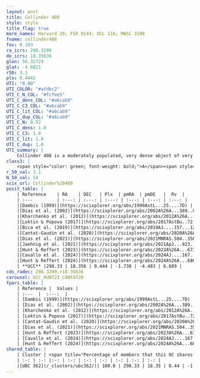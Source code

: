 ```yaml
---
layout: post
title: Collinder 408
style: style
title_flag: true
more_names: Harvard 20; FSR 0144; OCL 116; MWSC 3198
fname: collinder408
fov: 0.103
ra_icrs: 298.3299
de_icrs: 18.35636
glon: 56.32724
glat: -4.6821
r50: 3.1
plx: 0.4442
UTI: "0.90"
UTI_COLOR: "#afdbc2"
UTI_C_N_COL: "#fcfee5"
UTI_C_dens_COL: "#a6cab9"
UTI_C_C3_COL: "#a6cab9"
UTI_C_lit_COL: "#a6cab9"
UTI_C_dup_COL: "#a6cab9"
UTI_C_N: 0.52
UTI_C_dens: 1.0
UTI_C_C3: 1.0
UTI_C_lit: 1.0
UTI_C_dup: 1.0
UTI_summary: |
    Collinder 408 is a moderately populated, very dense object of very high C3 quality. It is very well-studied in the literature. This object shares a large percentage of members with a later reported entry.
class3: |
    <span style="color: green; font-weight: bold;">A</span><span style="color: green; font-weight: bold;">A</span>
r_50_val: 3.1
N_50_val: 54
scix_url: Collinder%20408
posit_table: |
    | Reference    | RA    | DEC   | Plx  | pmRA  | pmDE   |  Rv  |
    | :---         | :---: | :---: | :---: | :---: | :---: | :---: |
    |[Dambis (1999)](https://scixplorer.org/abs/1999AstL...25....7D) | 298.275 | 18.333 | -- | -- | -- | -- |
    |[Dias et al. (2002)](https://scixplorer.org/abs/2002A%26A...389..871D) | 298.275 | 18.333 | -- | -1.68 | -0.93 | -- |
    |[Kharchenko et al. (2012)](https://scixplorer.org/abs/2012A%26A...543A.156K) | 298.3 | 18.323 | -- | -0.95 | -4.98 | -- |
    |[Loktin & Popova (2017)](https://scixplorer.org/abs/2017AstBu..72..257L) | 298.275 | 18.333 | -- | -1.417 | -6.07 | 5.2 |
    |[Bica et al. (2019)](https://scixplorer.org/abs/2019AJ....157...12B) | 298.315 | 18.347 | -- | -- | -- | -- |
    |[Cantat-Gaudin et al. (2020)](https://scixplorer.org/abs/2020A%26A...640A...1C) | 298.321 | 18.345 | 0.461 | -1.732 | -4.447 | -- |
    |[Dias et al. (2021)](https://scixplorer.org/abs/2021MNRAS.504..356D) | 298.323 | 18.336 | 0.48 | -1.737 | -4.451 | -- |
    |[Jaehnig et al. (2021)](https://scixplorer.org/abs/2021ApJ...923..129J) | 298.311 | 18.343 | 0.494 | -1.707 | -4.461 | -- |
    |[Hunt & Reffert (2023)](https://scixplorer.org/abs/2023A%26A...673A.114H) | 298.324 | 18.36 | 0.426 | -1.741 | -4.473 | 7.172 |
    |[Cavallo et al. (2024)](https://scixplorer.org/abs/2024AJ....167...12C) | 298.312 | 18.297 | 0.431 | -- | -- | -- |
    |[Hunt & Reffert (2024)](https://scixplorer.org/abs/2024A%26A...686A..42H) | 298.324 | 18.36 | 0.426 | -1.741 | -4.473 | 7.172 |
    | **UCC** |298.33 | 18.356 | 0.444 | -1.738 | -4.483 | 6.689 | 
cds_radec: 298.3299,+18.35636
carousel: UCC_HUNT23_CANTAT20
fpars_table: |
    | Reference |  Values |
    | :---  |  :---:  |
    | [Dambis (1999)](https://scixplorer.org/abs/1999AstL...25....7D) | `E_B-V_=0.255, DM0=11.2, log_age_=8.2` |
    | [Dias et al. (2002)](https://scixplorer.org/abs/2002A%26A...389..871D) | `E(B-V)=0.229, Dist=1604.0, Age=8.05` |
    | [Kharchenko et al. (2012)](https://scixplorer.org/abs/2012A%26A...543A.156K) | `e_bv=0.229, distance=1604, log_age=8.05` |
    | [Loktin & Popova (2017)](https://scixplorer.org/abs/2017AstBu..72..257L) | `E(B-V)=0.235, Dmod=11.027, logt=7.561` |
    | [Cantat-Gaudin et al. (2020)](https://scixplorer.org/abs/2020A%26A...640A...1C) | `AVNN=0.51, DMNN=11.39, AgeNN=8.16` |
    | [Dias et al. (2021)](https://scixplorer.org/abs/2021MNRAS.504..356D) | `Av=0.889, Dist=1912, logage=7.999, [Fe/H]=0.005` |
    | [Hunt & Reffert (2023)](https://scixplorer.org/abs/2023A%26A...673A.114H) | `AV50=0.767, diffAV50=1.191, MOD50=11.638, logAge50=8.278` |
    | [Cavallo et al. (2024)](https://scixplorer.org/abs/2024AJ....167...12C) | `AV50=0.56, dMod50=11.79, logAge50=8.47, [Fe/H]50=0.74` |
    | [Hunt & Reffert (2024)](https://scixplorer.org/abs/2024A%26A...686A..42H) | `MassJ=460.656` |
shared_table: |
    | Cluster | <span title="Percentage of members that this OC shares with the ones listed">%</span>   | RA   | DEC   | Plx   | pmRA  | pmDE  | Rv | UTI |
    | :-: | :-: |:-: | :-: | :-: | :-: | :-: | :-: | :-: |
    |[UBC 362](/_clusters/ubc362/)| 100.0 | 298.33 | 18.35 | 0.44 | -1.74 | -4.49 | 6.69 |0.14 |
---
```

